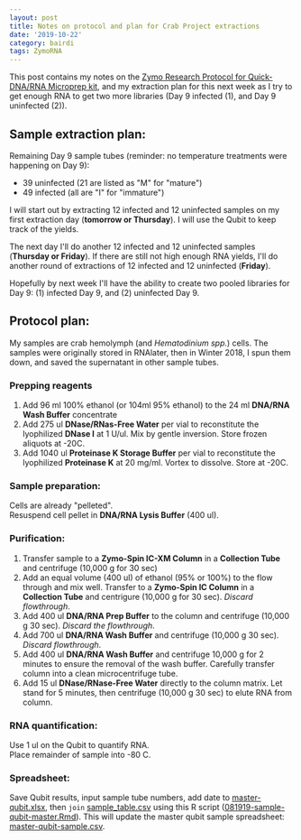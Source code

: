 ```yaml
---
layout: post
title: Notes on protocol and plan for Crab Project extractions
date: '2019-10-22'
category: bairdi
tags: ZymoRNA
---
```

This post contains my notes on the [Zymo Research Protocol for Quick-DNA/RNA Microprep kit](https://github.com/RobertsLab/resources/blob/master/protocols/Commercial_Protocols/ZymoResearch_quick-dna-rna_microprep_plus_kit_20190411.pdf), and my extraction plan for this next week as I try to get enough RNA to get two more libraries (Day 9 infected (1), and Day 9 uninfected (2)). 

## Sample extraction plan:   
Remaining Day 9 sample tubes (reminder: no temperature treatments were happening on Day 9):     
- 39 uninfected (21 are listed as "M" for "mature")         
- 49 infected (all are "I" for "immature")       

I will start out by extracting 12 infected and 12 uninfected samples on my first extraction day (**tomorrow or Thursday**). I will use the Qubit to keep track of the yields. 

The next day I'll do another 12 infected and 12 uninfected samples (**Thursday or Friday**). If there are still not high enough RNA yields, I'll do another round of extractions of 12 infected and 12 uninfected (**Friday**). 

Hopefully by next week I'll have the ability to create two pooled libraries for Day 9: (1) infected Day 9, and (2) uninfected Day 9. 

## Protocol plan: 
My samples are crab hemolymph (and _Hematodinium spp._) cells. The samples were originally stored in RNAlater, then in Winter 2018, I spun them down, and saved the supernatant in other sample tubes. 

### Prepping reagents
1. Add 96 ml 100% ethanol (or 104ml 95% ethanol) to the 24 ml **DNA/RNA Wash Buffer** concentrate
2. Add 275 ul **DNase/RNas-Free Water** per vial to reconstitute the lyophilized **DNase I** at 1 U/ul. Mix by gentle inversion. Store frozen aliquots at -20C. 
3. Add 1040 ul **Proteinase K Storage Buffer** per vial to reconstitute the lyophilized **Proteinase K** at 20 mg/ml. Vortex to dissolve. Store at -20C. 

### Sample preparation: 
Cells are already "pelleted".      
Resuspend cell pellet in **DNA/RNA Lysis Buffer** (400 ul). 

### Purification: 
1. Transfer sample to a **Zymo-Spin IC-XM Column** in a **Collection Tube** and centrifuge (10,000 g for 30 sec)
2. Add an equal volume (400 ul) of ethanol (95% or 100%) to the flow through and mix well. Transfer to a **Zymo-Spin IC Column** in a **Collection Tube** and centrigure (10,000 g for 30 sec). _Discard flowthrough_.
3. Add 400 ul **DNA/RNA Prep Buffer** to the column and centrifuge (10,000 g 30 sec). _Discard the flowthrough_. 
4. Add 700 ul **DNA/RNA Wash Buffer** and centrifuge (10,000 g 30 sec). _Discard flowthrough_. 
5. Add 400 ul **DNA/RNA Wash Buffer** and centrifuge 10,000 g for 2 minutes to ensure the removal of the wash buffer. Carefully transfer column into a clean microcentrifuge tube. 
6. Add 15 ul **DNase/RNase-Free Water** directly to the column matrix. Let stand for 5 minutes, then centrifuge (10,000 g 30 sec) to elute RNA from column. 

### RNA quantification:
Use 1 ul on the Qubit to quantify RNA.   
Place remainder of sample into -80 C.

### Spreadsheet:   
Save Qubit results, input sample tube numbers, add date to [master-qubit.xlsx](https://github.com/RobertsLab/project-crab/blob/master/analyses/master-qubit.xlsx), then `join` [sample_table.csv](https://github.com/RobertsLab/project-crab/blob/master/analyses/sample_table.csv) using this R script ([081919-sample-qubit-master.Rmd](https://github.com/RobertsLab/project-crab/blob/master/scripts/081919-sample-qubit-master.Rmd)). This will update the master qubit sample spreadsheet: [master-qubit-sample.csv](https://github.com/RobertsLab/project-crab/blob/master/analyses/master-qubit-sample.csv).
